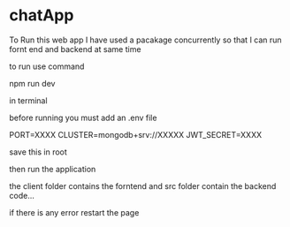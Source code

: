 # chatApp

To Run this web app I have used a pacakage concurrently so that I can run fornt end and backend at same time

to run use command

npm run dev

in terminal

before running you must add an .env file

PORT=XXXX CLUSTER=mongodb+srv://XXXXX JWT_SECRET=XXXX

save this in root

then run the application

the client folder contains the forntend and src folder contain the backend code...

if there is any error restart the page

